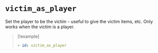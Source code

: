 # `victim_as_player`

Set the player to be the victim - useful to give the victim items, etc. Only works when the victim is a player.

> [!example]
> ```yaml
> - id: victim_as_player
> ```
